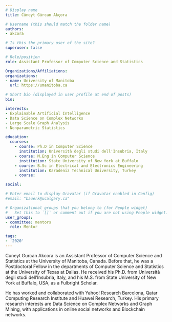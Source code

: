 ```yaml
---
# Display name
title: Cüneyt Gürcan Akçora

# Username (this should match the folder name)
authors:
- akcora

# Is this the primary user of the site?
superuser: false

# Role/position
role: Assistant Professor of Computer Science and Statistics

Organizations/Affiliations:
organizations:
- name: University of Manitoba
  url: https://umanitoba.ca

# Short bio (displayed in user profile at end of posts)
bio:

interests:
- Explainable Artificial Intelligence
- Data Science on Complex Networks
- Large Scale Graph Analysis
- Nonparametric Statistics

education:
  courses:
    - course: Ph.D in Computer Science
      institution: Università degli studi dell'Insubria, Italy
    - course: M.Eng in Computer Science
      institution: State University of New York at Buffalo
    - course: B.Sc in Electrical and Electronics Engineering
      institution: Karadeniz Technical University, Turkey
    - course: 

social:

# Enter email to display Gravatar (if Gravatar enabled in Config)
#email: "bauerk@ucalgary.ca"

# Organizational groups that you belong to (for People widget)
#   Set this to `[]` or comment out if you are not using People widget.
user_groups:
- committee: mentors
  role: Mentor

tags:
- '2020'
---
```

Cuneyt Gurcan Akcora is an Assistant Professor of Computer Science and
Statistics at the University of Manitoba, Canada. Before that, he was a
Postdoctoral Fellow in the departments of Computer Science and Statistics at the
University of Texas at Dallas. He received his Ph.D. from Università degli studi
dell’Insubria, Italy, and his M.S. from State University of New York at Buffalo,
USA, as a Fulbright Scholar.

He has worked and collaborated with Yahoo! Research Barcelona, Qatar Computing
Research Institute and Huawei Research, Turkey. His primary research interests
are Data Science on Complex Networks and Graph Mining, with applications in
online social networks and Blockchain networks.
